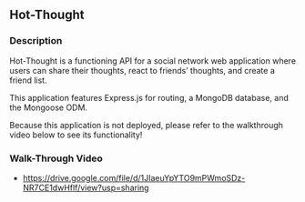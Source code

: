 ## Hot-Thought

### Description
Hot-Thought is a functioning API for a social network web application where users can share their thoughts, react to friends’ thoughts, and create a friend list. 

This application features Express.js for routing, a MongoDB database, and the Mongoose ODM. 

Because this application is not deployed, please refer to the walkthrough video below to see its functionality!

### Walk-Through Video
* https://drive.google.com/file/d/1JIaeuYpYTO9mPWmoSDz-NR7CE1dwHflf/view?usp=sharing